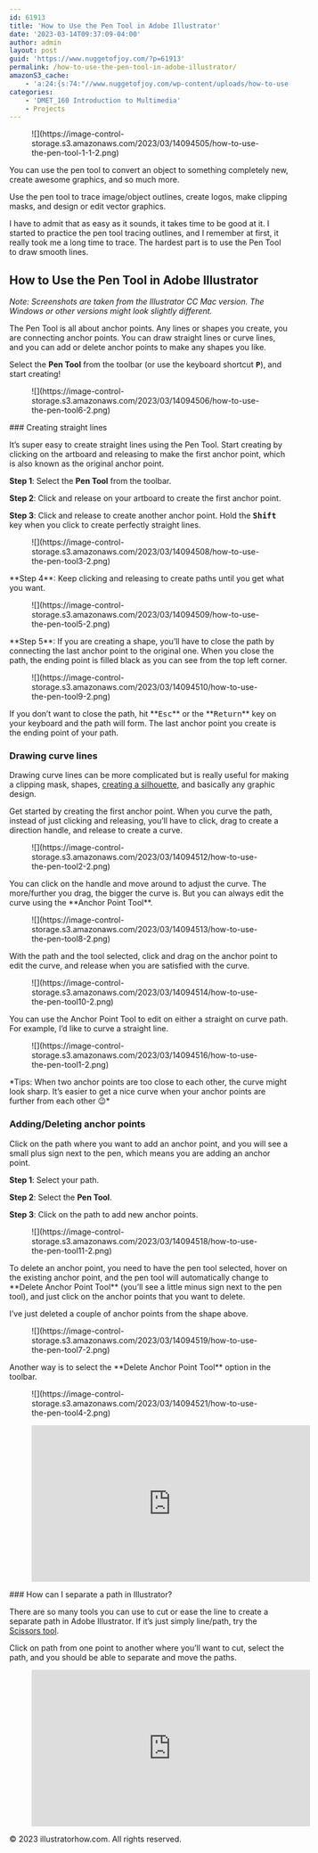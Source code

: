 ```yaml
---
id: 61913
title: 'How to Use the Pen Tool in Adobe Illustrator'
date: '2023-03-14T09:37:09-04:00'
author: admin
layout: post
guid: 'https://www.nuggetofjoy.com/?p=61913'
permalink: /how-to-use-the-pen-tool-in-adobe-illustrator/
amazonS3_cache:
    - 'a:24:{s:74:"//www.nuggetofjoy.com/wp-content/uploads/how-to-use-the-pen-tool-1-1-2.png";a:2:{s:2:"id";s:5:"61947";s:11:"source_type";s:13:"media-library";}s:91:"//image-control-storage.s3.amazonaws.com/2023/03/14094505/how-to-use-the-pen-tool-1-1-2.png";a:2:{s:2:"id";s:5:"61947";s:11:"source_type";s:13:"media-library";}s:71:"//www.nuggetofjoy.com/wp-content/uploads/how-to-use-the-pen-tool6-2.png";a:2:{s:2:"id";s:5:"61948";s:11:"source_type";s:13:"media-library";}s:88:"//image-control-storage.s3.amazonaws.com/2023/03/14094506/how-to-use-the-pen-tool6-2.png";a:2:{s:2:"id";s:5:"61948";s:11:"source_type";s:13:"media-library";}s:71:"//www.nuggetofjoy.com/wp-content/uploads/how-to-use-the-pen-tool3-2.png";a:2:{s:2:"id";s:5:"61949";s:11:"source_type";s:13:"media-library";}s:88:"//image-control-storage.s3.amazonaws.com/2023/03/14094508/how-to-use-the-pen-tool3-2.png";a:2:{s:2:"id";s:5:"61949";s:11:"source_type";s:13:"media-library";}s:71:"//www.nuggetofjoy.com/wp-content/uploads/how-to-use-the-pen-tool5-2.png";a:2:{s:2:"id";s:5:"61950";s:11:"source_type";s:13:"media-library";}s:88:"//image-control-storage.s3.amazonaws.com/2023/03/14094509/how-to-use-the-pen-tool5-2.png";a:2:{s:2:"id";s:5:"61950";s:11:"source_type";s:13:"media-library";}s:71:"//www.nuggetofjoy.com/wp-content/uploads/how-to-use-the-pen-tool9-2.png";a:2:{s:2:"id";s:5:"61951";s:11:"source_type";s:13:"media-library";}s:88:"//image-control-storage.s3.amazonaws.com/2023/03/14094510/how-to-use-the-pen-tool9-2.png";a:2:{s:2:"id";s:5:"61951";s:11:"source_type";s:13:"media-library";}s:71:"//www.nuggetofjoy.com/wp-content/uploads/how-to-use-the-pen-tool2-2.png";a:2:{s:2:"id";s:5:"61952";s:11:"source_type";s:13:"media-library";}s:88:"//image-control-storage.s3.amazonaws.com/2023/03/14094512/how-to-use-the-pen-tool2-2.png";a:2:{s:2:"id";s:5:"61952";s:11:"source_type";s:13:"media-library";}s:71:"//www.nuggetofjoy.com/wp-content/uploads/how-to-use-the-pen-tool8-2.png";a:2:{s:2:"id";s:5:"61953";s:11:"source_type";s:13:"media-library";}s:88:"//image-control-storage.s3.amazonaws.com/2023/03/14094513/how-to-use-the-pen-tool8-2.png";a:2:{s:2:"id";s:5:"61953";s:11:"source_type";s:13:"media-library";}s:72:"//www.nuggetofjoy.com/wp-content/uploads/how-to-use-the-pen-tool10-2.png";a:2:{s:2:"id";s:5:"61954";s:11:"source_type";s:13:"media-library";}s:89:"//image-control-storage.s3.amazonaws.com/2023/03/14094514/how-to-use-the-pen-tool10-2.png";a:2:{s:2:"id";s:5:"61954";s:11:"source_type";s:13:"media-library";}s:71:"//www.nuggetofjoy.com/wp-content/uploads/how-to-use-the-pen-tool1-2.png";a:2:{s:2:"id";s:5:"61955";s:11:"source_type";s:13:"media-library";}s:88:"//image-control-storage.s3.amazonaws.com/2023/03/14094516/how-to-use-the-pen-tool1-2.png";a:2:{s:2:"id";s:5:"61955";s:11:"source_type";s:13:"media-library";}s:72:"//www.nuggetofjoy.com/wp-content/uploads/how-to-use-the-pen-tool11-2.png";a:2:{s:2:"id";s:5:"61956";s:11:"source_type";s:13:"media-library";}s:89:"//image-control-storage.s3.amazonaws.com/2023/03/14094518/how-to-use-the-pen-tool11-2.png";a:2:{s:2:"id";s:5:"61956";s:11:"source_type";s:13:"media-library";}s:71:"//www.nuggetofjoy.com/wp-content/uploads/how-to-use-the-pen-tool7-2.png";a:2:{s:2:"id";s:5:"61957";s:11:"source_type";s:13:"media-library";}s:88:"//image-control-storage.s3.amazonaws.com/2023/03/14094519/how-to-use-the-pen-tool7-2.png";a:2:{s:2:"id";s:5:"61957";s:11:"source_type";s:13:"media-library";}s:71:"//www.nuggetofjoy.com/wp-content/uploads/how-to-use-the-pen-tool4-2.png";a:2:{s:2:"id";s:5:"61958";s:11:"source_type";s:13:"media-library";}s:88:"//image-control-storage.s3.amazonaws.com/2023/03/14094521/how-to-use-the-pen-tool4-2.png";a:2:{s:2:"id";s:5:"61958";s:11:"source_type";s:13:"media-library";}}'
categories:
    - 'DMET_160 Introduction to Multimedia'
    - Projects
---
```


<figure class="wp-block-image">![](https://image-control-storage.s3.amazonaws.com/2023/03/14094505/how-to-use-the-pen-tool-1-1-2.png)</figure>You can use the pen tool to convert an object to something completely new, create awesome graphics, and so much more.

Use the pen tool to trace image/object outlines, create logos, make clipping masks, and design or edit vector graphics.

I have to admit that as easy as it sounds, it takes time to be good at it. I started to practice the pen tool tracing outlines, and I remember at first, it really took me a long time to trace. The hardest part is to use the Pen Tool to draw smooth lines.

## How to Use the Pen Tool in Adobe Illustrator

*Note: Screenshots are taken from the Illustrator CC Mac version. The Windows or other versions might look slightly different.*

The Pen Tool is all about anchor points. Any lines or shapes you create, you are connecting anchor points. You can draw straight lines or curve lines, and you can add or delete anchor points to make any shapes you like.

Select the **Pen Tool** from the toolbar (or use the keyboard shortcut **<kbd>P</kbd>**), and start creating!

<figure class="wp-block-image">![](https://image-control-storage.s3.amazonaws.com/2023/03/14094506/how-to-use-the-pen-tool6-2.png)</figure>### Creating straight lines 

It’s super easy to create straight lines using the Pen Tool. Start creating by clicking on the artboard and releasing to make the first anchor point, which is also known as the original anchor point.

**Step 1**: Select the **Pen Tool** from the toolbar.

**Step 2**: Click and release on your artboard to create the first anchor point.

**Step 3**: Click and release to create another anchor point. Hold the **<kbd>Shift</kbd>** key when you click to create perfectly straight lines.

<figure class="wp-block-image">![](https://image-control-storage.s3.amazonaws.com/2023/03/14094508/how-to-use-the-pen-tool3-2.png)</figure>**Step 4**: Keep clicking and releasing to create paths until you get what you want.

<figure class="wp-block-image">![](https://image-control-storage.s3.amazonaws.com/2023/03/14094509/how-to-use-the-pen-tool5-2.png)</figure>**Step 5**: If you are creating a shape, you’ll have to close the path by connecting the last anchor point to the original one. When you close the path, the ending point is filled black as you can see from the top left corner.

<figure class="wp-block-image">![](https://image-control-storage.s3.amazonaws.com/2023/03/14094510/how-to-use-the-pen-tool9-2.png)</figure>If you don’t want to close the path, hit **<kbd>Esc</kbd>** or the **<kbd>Return</kbd>** key on your keyboard and the path will form. The last anchor point you create is the ending point of your path.

### Drawing curve lines 

Drawing curve lines can be more complicated but is really useful for making a clipping mask, shapes, [creating a silhouette](https://illustratorhow.com/how-to-make-silhouettes/), and basically any graphic design.

Get started by creating the first anchor point. When you curve the path, instead of just clicking and releasing, you’ll have to click, drag to create a direction handle, and release to create a curve.

<figure class="wp-block-image">![](https://image-control-storage.s3.amazonaws.com/2023/03/14094512/how-to-use-the-pen-tool2-2.png)</figure>You can click on the handle and move around to adjust the curve. The more/further you drag, the bigger the curve is. But you can always edit the curve using the **Anchor Point Tool**.

<figure class="wp-block-image">![](https://image-control-storage.s3.amazonaws.com/2023/03/14094513/how-to-use-the-pen-tool8-2.png)</figure>With the path and the tool selected, click and drag on the anchor point to edit the curve, and release when you are satisfied with the curve.

<figure class="wp-block-image">![](https://image-control-storage.s3.amazonaws.com/2023/03/14094514/how-to-use-the-pen-tool10-2.png)</figure>You can use the Anchor Point Tool to edit on either a straight on curve path. For example, I’d like to curve a straight line.

<figure class="wp-block-image">![](https://image-control-storage.s3.amazonaws.com/2023/03/14094516/how-to-use-the-pen-tool1-2.png)</figure>*Tips: When two anchor points are too close to each other, the curve might look sharp. It’s easier to get a nice curve when your anchor points are further from each other 😉*

### Adding/Deleting anchor points 

Click on the path where you want to add an anchor point, and you will see a small plus sign next to the pen, which means you are adding an anchor point.

**Step 1**: Select your path.

**Step 2**: Select the **Pen Tool**.

**Step 3**: Click on the path to add new anchor points.

<figure class="wp-block-image">![](https://image-control-storage.s3.amazonaws.com/2023/03/14094518/how-to-use-the-pen-tool11-2.png)</figure>To delete an anchor point, you need to have the pen tool selected, hover on the existing anchor point, and the pen tool will automatically change to **Delete Anchor Point Tool** (you’ll see a little minus sign next to the pen tool), and just click on the anchor points that you want to delete.

I’ve just deleted a couple of anchor points from the shape above.

<figure class="wp-block-image">![](https://image-control-storage.s3.amazonaws.com/2023/03/14094519/how-to-use-the-pen-tool7-2.png)</figure>Another way is to select the **Delete Anchor Point Tool** option in the toolbar.

<figure class="wp-block-image">![](https://image-control-storage.s3.amazonaws.com/2023/03/14094521/how-to-use-the-pen-tool4-2.png)</figure>
<figure class="wp-block-embed is-type-rich is-provider-embed-handler wp-block-embed-embed-handler wp-embed-aspect-16-9 wp-has-aspect-ratio"><div class="wp-block-embed__wrapper"><iframe allow="accelerometer; autoplay; clipboard-write; encrypted-media; gyroscope; picture-in-picture; web-share" allowfullscreen="" frameborder="0" height="281" loading="lazy" referrerpolicy="strict-origin-when-cross-origin" src="https://www.youtube.com/embed/9LII2at-MEU?feature=oembed" title="Joining Paths Together in Adobe Illustrator" width="500"></iframe></div></figure>### How can I separate a path in Illustrator?

There are so many tools you can use to cut or ease the line to create a separate path in Adobe Illustrator. If it’s just simply line/path, try the [Scissors tool](https://illustratorhow.com/how-to-use-scissors-tool/).

Click on path from one point to another where you’ll want to cut, select the path, and you should be able to separate and move the paths.

<figure class="wp-block-embed is-type-rich is-provider-embed-handler wp-block-embed-embed-handler wp-embed-aspect-16-9 wp-has-aspect-ratio"><div class="wp-block-embed__wrapper"><iframe allow="accelerometer; autoplay; clipboard-write; encrypted-media; gyroscope; picture-in-picture; web-share" allowfullscreen="" frameborder="0" height="281" loading="lazy" referrerpolicy="strict-origin-when-cross-origin" src="https://www.youtube.com/embed/BXcHMFi5I1g?feature=oembed" title="Split a Path in Illustrator | VectorScribe" width="500"></iframe></div></figure>© 2023 illustratorhow.com. All rights reserved.